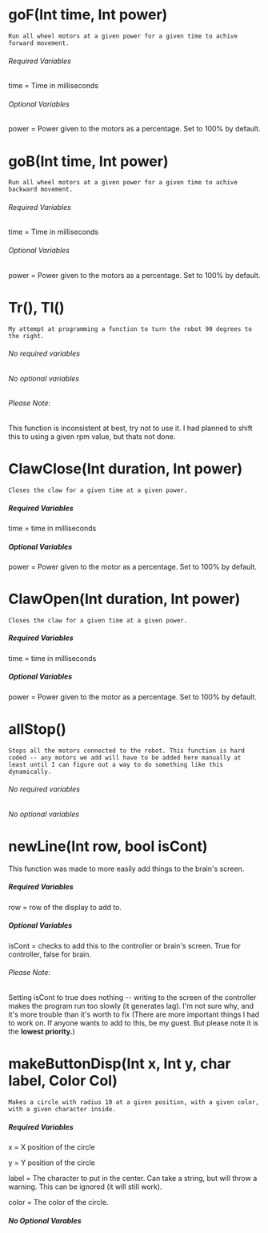 <!-- a guide to andrew's functions -->

# goF(Int time, Int power)

`Run all wheel motors at a given power for a given time to achive forward movement.`

###### Required Variables

time = Time in milliseconds

###### Optional Variables

power = Power given to the motors as a percentage. Set to 100% by default.

# goB(Int time, Int power)

`Run all wheel motors at a given power for a given time to achive backward movement.`

###### Required Variables

time = Time in milliseconds

###### Optional Variables

power = Power given to the motors as a percentage. Set to 100% by default.

# Tr(), Tl()

`My attempt at programming a function to turn the robot 90 degrees to the right.`

###### No required variables 

###### No optional variables 

###### Please Note: 

This function is inconsistent at best, try not to use it. I had planned to shift this to using a given rpm value, but thats not done.

# ClawClose(Int duration, Int power)

`Closes the claw for a given time at a given power.`

##### Required Variables

time = time in milliseconds

##### Optional Variables

power = Power given to the motor as a percentage. Set to 100% by default.

# ClawOpen(Int duration, Int power)

`Closes the claw for a given time at a given power.`

##### Required Variables

time = time in milliseconds

##### Optional Variables

power = Power given to the motor as a percentage. Set to 100% by default.

# allStop()

`Stops all the motors connected to the robot. This function is hard coded -- any motors we add will have to be added here manually at least until I can figure out a way to do something like this dynamically.`

###### No required variables 

###### No optional variables 

# newLine(Int row, bool isCont)

This function was made to more easily add things to the brain's screen. 

##### Required Variables

row = row of the display to add to.

##### Optional Variables

isCont = checks to add this to the controller or brain's screen. True for controller, false for brain.

###### Please Note: 
Setting isCont to true does nothing -- writing to the screen of the controller makes the program run too slowly (it generates lag). I'm not sure why, and it's more trouble than it's worth to fix (There are more important things I had to work on. If anyone wants to add to this, be my guest. But please note it is the **lowest priority.**) 

# makeButtonDisp(Int x, Int y, char label, Color Col)

`Makes a circle with radius 10 at a given position, with a given color, with a given character inside.`

##### Required Variables

x = X position of the circle

y = Y position of the circle 

label = The character to put in the center. Can take a string, but will throw a warning. This can be ignored (it will still work).

color = The color of the circle.

##### No Optional Varables
